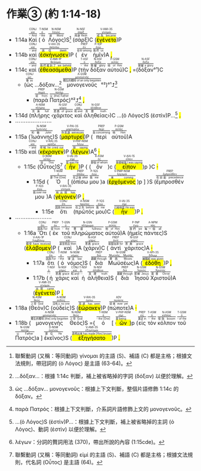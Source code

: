 # 作業③ (約 1:14-18) 


- 1:14a <RUBY><ruby><ruby>Καὶ<rt>- And</rt></ruby><rt><a href='https://bible.fhl.net/new/s.php?N=0&k=02532&m='>καί</a></rt></ruby><rt>CONJ</rt></RUBY> (<RUBY><ruby><ruby>ὁ<rt>- the</rt></ruby><rt><a href='https://bible.fhl.net/new/s.php?N=0&k=03588&m='>ὀ</a></rt></ruby><rt>T-NSM</rt></RUBY> <RUBY><ruby><ruby>Λόγος<rt>道 Word</rt></ruby><rt><a href='https://bible.fhl.net/new/s.php?N=0&k=03056&m='>λόγος</a></rt></ruby><rt>N-NSM</rt></RUBY>)S[^1] (<RUBY><ruby><ruby>σὰρξ<rt>肉身 flesh</rt></ruby><rt><a href='https://bible.fhl.net/new/s.php?N=0&k=04561&m='>σάρξ</a></rt></ruby><rt>N-NSF</rt></RUBY>)C (<RUBY><ruby><ruby><mark class='verb'>ἐγένετο</mark><rt>成為 became</rt></ruby><rt><a href='https://bible.fhl.net/new/s.php?N=0&k=01096&m='>γίνομαι</a></rt></ruby><rt>V-AMI-3S</rt></RUBY>)P 
- 1:14b <RUBY><ruby><ruby>καὶ<rt>- and</rt></ruby><rt><a href='https://bible.fhl.net/new/s.php?N=0&k=02532&m='>καί</a></rt></ruby><rt>CONJ</rt></RUBY> (<RUBY><ruby><ruby><mark class='verb'>ἐσκήνωσεν</mark><rt>居住 dwelt</rt></ruby><rt><a href='https://bible.fhl.net/new/s.php?N=0&k=04637&m='>σκηνόω</a></rt></ruby><rt>V-AAI-3S</rt></RUBY>)P (<RUBY><ruby><ruby>ἐν<rt>在中 among</rt></ruby><rt><a href='https://bible.fhl.net/new/s.php?N=0&k=01722&m='>ἐν</a></rt></ruby><rt>PREP</rt></RUBY> <RUBY><ruby><ruby>ἡμῖν<rt>我們 us</rt></ruby><rt><a href='https://bible.fhl.net/new/s.php?N=0&k=01473&m='>ἐγώ</a></rt></ruby><rt>P-1DP</rt></RUBY>)A <mark class='punctuation'>,</mark> 
- 1:14c <RUBY><ruby><ruby>καὶ<rt>- and</rt></ruby><rt><a href='https://bible.fhl.net/new/s.php?N=0&k=02532&m='>καί</a></rt></ruby><rt>CONJ</rt></RUBY> (<RUBY><ruby><ruby><mark class='verb'>ἐθεασάμεθα</mark><rt>我們看到了 we beheld</rt></ruby><rt><a href='https://bible.fhl.net/new/s.php?N=0&k=02300&m='>θεάομαι</a></rt></ruby><rt>V-AMI-1P</rt></RUBY>)P (<RUBY><ruby><ruby>τὴν<rt>- the</rt></ruby><rt><a href='https://bible.fhl.net/new/s.php?N=0&k=03588&m='>ὀ</a></rt></ruby><rt>T-ASF</rt></RUBY> <RUBY><ruby><ruby>δόξαν<rt>榮耀 glory</rt></ruby><rt><a href='https://bible.fhl.net/new/s.php?N=0&k=01391&m='>δόξα</a></rt></ruby><rt>N-ASF</rt></RUBY> <RUBY><ruby><ruby>αὐτοῦ<rt>他 of Him</rt></ruby><rt><a href='https://bible.fhl.net/new/s.php?N=0&k=00846&m='>αὐτός</a></rt></ruby><rt>P-GSM</rt></RUBY>)C <mark class='punctuation'>,</mark> =(<RUBY><ruby><ruby>δόξαν<rt>榮耀 a glory</rt></ruby><rt><a href='https://bible.fhl.net/new/s.php?N=0&k=01391&m='>δόξα</a></rt></ruby><rt>N-ASF</rt></RUBY>°¹)C 
	- (<RUBY><ruby><ruby>ὡς<rt>像 as</rt></ruby><rt><a href='https://bible.fhl.net/new/s.php?N=0&k=05613&m='>ὡς</a></rt></ruby><rt>CONJ</rt></RUBY> ...δόξαν...[^2] <RUBY><ruby><ruby>μονογενοῦς<rt>獨生的獨特 of an only begotten</rt></ruby><rt><a href='https://bible.fhl.net/new/s.php?N=0&k=03439&m='>μονογενής</a></rt></ruby><rt>A-GSM</rt></RUBY>°²)°¹⮥[^3]
		- (<RUBY><ruby><ruby>παρὰ<rt>從 from</rt></ruby><rt><a href='https://bible.fhl.net/new/s.php?N=0&k=03844&m='>παρά</a></rt></ruby><rt>PREP</rt></RUBY> <RUBY><ruby><ruby>Πατρός<rt>父 [the] Father</rt></ruby><rt><a href='https://bible.fhl.net/new/s.php?N=0&k=03962&m='>πατήρ</a></rt></ruby><rt>N-GSM</rt></RUBY>)°²⮥[^4] <mark class='punctuation'>,</mark> 
- 1:14d (<RUBY><ruby><ruby>πλήρης<rt>充滿 full</rt></ruby><rt><a href='https://bible.fhl.net/new/s.php?N=0&k=04134&m='>πλήρης</a></rt></ruby><rt>A-NSM</rt></RUBY> ‹<RUBY><ruby><ruby>χάριτος<rt>恩典 of grace</rt></ruby><rt><a href='https://bible.fhl.net/new/s.php?N=0&k=05485&m='>χάρις</a></rt></ruby><rt>N-GSF</rt></RUBY> <RUBY><ruby><ruby>καὶ<rt>和 and</rt></ruby><rt><a href='https://bible.fhl.net/new/s.php?N=0&k=02532&m='>καί</a></rt></ruby><rt>CONJ</rt></RUBY> <RUBY><ruby><ruby>ἀληθείας<rt>真理 truth</rt></ruby><rt><a href='https://bible.fhl.net/new/s.php?N=0&k=00225&m='>ἀλήθεια</a></rt></ruby><rt>N-GSF</rt></RUBY>›)C ...(ὁ Λόγος)S (ἐστὶν)P...[^5] <mark class='punctuation'>.</mark> 
- ⋯⋯⋯⋯⋯⋯⋯
- 1:15a (<RUBY><ruby><ruby>Ἰωάννης<rt>約翰 John</rt></ruby><rt><a href='https://bible.fhl.net/new/s.php?N=0&k=02491&m='>Ἰωάννης</a></rt></ruby><rt>N-NSM</rt></RUBY>)S (<RUBY><ruby><ruby><mark class='verb'>μαρτυρεῖ</mark><rt>作見證 witnesses</rt></ruby><rt><a href='https://bible.fhl.net/new/s.php?N=0&k=03140&m='>μαρτυρέω</a></rt></ruby><rt>V-PAI-3S</rt></RUBY>)P (<RUBY><ruby><ruby>περὶ<rt>為 concerning</rt></ruby><rt><a href='https://bible.fhl.net/new/s.php?N=0&k=04012&m='>περί</a></rt></ruby><rt>PREP</rt></RUBY> <RUBY><ruby><ruby>αὐτοῦ<rt>他 Him</rt></ruby><rt><a href='https://bible.fhl.net/new/s.php?N=0&k=00846&m='>αὐτός</a></rt></ruby><rt>P-GSM</rt></RUBY>)A 
- 1:15b <RUBY><ruby><ruby>καὶ<rt>- and</rt></ruby><rt><a href='https://bible.fhl.net/new/s.php?N=0&k=02532&m='>καί</a></rt></ruby><rt>CONJ</rt></RUBY> (<RUBY><ruby><ruby><mark class='verb'>κέκραγεν</mark><rt>呼喊 he cried out</rt></ruby><rt><a href='https://bible.fhl.net/new/s.php?N=0&k=02896&m='>κράζω</a></rt></ruby><rt>V-RAI-3S</rt></RUBY>)P (<RUBY><ruby><ruby><mark class='ptc'>λέγων</mark><rt>說 saying</rt></ruby><rt><a href='https://bible.fhl.net/new/s.php?N=0&k=03004&m='>λέγω</a></rt></ruby><rt>V-PAP-NSM</rt></RUBY>)A[^6] <mark class='punctuation'>·</mark> 
	- 1:15c (<RUBY><ruby><ruby>Οὗτος<rt>這 This</rt></ruby><rt><a href='https://bible.fhl.net/new/s.php?N=0&k=03778&m='>οὗτος</a></rt></ruby><rt>D-NSM</rt></RUBY>)S[^7] (<RUBY><ruby><ruby><mark class='verb'>ἦν</mark><rt>是 was He</rt></ruby><rt><a href='https://bible.fhl.net/new/s.php?N=0&k=01510&m='>εἰμί</a></rt></ruby><rt>V-IAI-3S</rt></RUBY>)P { (<RUBY><ruby><ruby>ὃν<rt>那個 of whom</rt></ruby><rt><a href='https://bible.fhl.net/new/s.php?N=0&k=03739&m='>ὅς</a></rt></ruby><rt>R-ASM</rt></RUBY>)c (<RUBY><ruby><ruby><mark class='verb'>εἶπον</mark><rt>我曾經說 I was saying</rt></ruby><rt><a href='https://bible.fhl.net/new/s.php?N=0&k=02036&m='>εἶπον</a></rt></ruby><rt>V-AAI-1S</rt></RUBY>)p }C <mark class='punctuation'>·</mark> 
		- 1:15d { <RUBY><ruby><ruby>Ὁ<rt>那 The [One]</rt></ruby><rt><a href='https://bible.fhl.net/new/s.php?N=0&k=03588&m='>ὀ</a></rt></ruby><rt>T-NSM</rt></RUBY> [ (<RUBY><ruby><ruby>ὀπίσω<rt>在之後 after</rt></ruby><rt><a href='https://bible.fhl.net/new/s.php?N=0&k=03694&m='>ὀπίσω</a></rt></ruby><rt>PREP</rt></RUBY> <RUBY><ruby><ruby>μου<rt>我 me</rt></ruby><rt><a href='https://bible.fhl.net/new/s.php?N=0&k=01473&m='>ἐγώ</a></rt></ruby><rt>P-1GS</rt></RUBY> )a (<RUBY><ruby><ruby><mark class='ptc'>ἐρχόμενος</mark><rt>來 coming</rt></ruby><rt><a href='https://bible.fhl.net/new/s.php?N=0&k=02064&m='>ἔρχομαι</a></rt></ruby><rt>V-PMP-NSM</rt></RUBY> )p ] }S (<RUBY><ruby><ruby>ἔμπροσθέν<rt>在前面 precedence</rt></ruby><rt><a href='https://bible.fhl.net/new/s.php?N=0&k=01715&m='>ἔμπροσθεν</a></rt></ruby><rt>PREP</rt></RUBY> <RUBY><ruby><ruby>μου<rt>我 over me</rt></ruby><rt><a href='https://bible.fhl.net/new/s.php?N=0&k=01473&m='>ἐγώ</a></rt></ruby><rt>P-1GS</rt></RUBY>)A (<RUBY><ruby><ruby><mark class='verb'>γέγονεν</mark><rt>他出現 has</rt></ruby><rt><a href='https://bible.fhl.net/new/s.php?N=0&k=01096&m='>γίνομαι</a></rt></ruby><rt>V-RAI-3S</rt></RUBY>)P <mark class='punctuation'>,</mark> 
			- 1:15e <RUBY><ruby><ruby>ὅτι<rt>因為 because</rt></ruby><rt><a href='https://bible.fhl.net/new/s.php?N=0&k=03754&m='>ὅτι</a></rt></ruby><rt>CONJ</rt></RUBY> (<RUBY><ruby><ruby>πρῶτός<rt>在之先 before</rt></ruby><rt><a href='https://bible.fhl.net/new/s.php?N=0&k=04413&m='>πρῶτος</a></rt></ruby><rt>A-NSM</rt></RUBY> <RUBY><ruby><ruby>μου<rt>我 me</rt></ruby><rt><a href='https://bible.fhl.net/new/s.php?N=0&k=01473&m='>ἐγώ</a></rt></ruby><rt>P-1GS</rt></RUBY>)C (<RUBY><ruby><ruby><mark class='verb'>ἦν</mark><rt>已經他是 He was</rt></ruby><rt><a href='https://bible.fhl.net/new/s.php?N=0&k=01510&m='>εἰμί</a></rt></ruby><rt>V-IAI-3S</rt></RUBY>)P <mark class='punctuation'>.</mark> 
- ⋯⋯⋯⋯⋯⋯⋯
	- 1:16a <RUBY><ruby><ruby>Ὅτι<rt>因為 For</rt></ruby><rt><a href='https://bible.fhl.net/new/s.php?N=0&k=03754&m='>ὅτι</a></rt></ruby><rt>CONJ</rt></RUBY> (<RUBY><ruby><ruby>ἐκ<rt>從 from</rt></ruby><rt><a href='https://bible.fhl.net/new/s.php?N=0&k=01537&m='>ἐκ</a></rt></ruby><rt>PREP</rt></RUBY> <RUBY><ruby><ruby>τοῦ<rt>- the</rt></ruby><rt><a href='https://bible.fhl.net/new/s.php?N=0&k=03588&m='>ὀ</a></rt></ruby><rt>T-GSN</rt></RUBY> <RUBY><ruby><ruby>πληρώματος<rt>豐盛 fullness</rt></ruby><rt><a href='https://bible.fhl.net/new/s.php?N=0&k=04138&m='>πλήρωμα</a></rt></ruby><rt>N-GSN</rt></RUBY> <RUBY><ruby><ruby>αὐτοῦ<rt>他 of Him</rt></ruby><rt><a href='https://bible.fhl.net/new/s.php?N=0&k=00846&m='>αὐτός</a></rt></ruby><rt>P-GSM</rt></RUBY>)A (<RUBY><ruby><ruby>ἡμεῖς<rt>我們 we</rt></ruby><rt><a href='https://bible.fhl.net/new/s.php?N=0&k=01473&m='>ἐγώ</a></rt></ruby><rt>P-1NP</rt></RUBY> <RUBY><ruby><ruby>πάντες<rt>每一個 all</rt></ruby><rt><a href='https://bible.fhl.net/new/s.php?N=0&k=03956&m='>πᾶς</a></rt></ruby><rt>A-NPM</rt></RUBY>)S (<RUBY><ruby><ruby><mark class='verb'>ἐλάβομεν</mark><rt>領受 have received</rt></ruby><rt><a href='https://bible.fhl.net/new/s.php?N=0&k=02983&m='>λαμβάνω</a></rt></ruby><rt>V-AAI-1P</rt></RUBY>)P (<RUBY><ruby><ruby>καὶ<rt>甚至而且 then</rt></ruby><rt><a href='https://bible.fhl.net/new/s.php?N=0&k=02532&m='>καί</a></rt></ruby><rt>CONJ</rt></RUBY>)A (<RUBY><ruby><ruby>χάριν<rt>恩典 grace</rt></ruby><rt><a href='https://bible.fhl.net/new/s.php?N=0&k=05485&m='>χάρις</a></rt></ruby><rt>N-ASF</rt></RUBY>)C (<RUBY><ruby><ruby>ἀντὶ<rt>取替加添 for</rt></ruby><rt><a href='https://bible.fhl.net/new/s.php?N=0&k=00473&m='>ἀντί</a></rt></ruby><rt>PREP</rt></RUBY> <RUBY><ruby><ruby>χάριτος<rt>恩典 grace</rt></ruby><rt><a href='https://bible.fhl.net/new/s.php?N=0&k=05485&m='>χάρις</a></rt></ruby><rt>N-GSF</rt></RUBY>)A <mark class='punctuation'>·</mark> 
		- 1:17a <RUBY><ruby><ruby>ὅτι<rt>因為 For</rt></ruby><rt><a href='https://bible.fhl.net/new/s.php?N=0&k=03754&m='>ὅτι</a></rt></ruby><rt>CONJ</rt></RUBY> (<RUBY><ruby><ruby>ὁ<rt>- the</rt></ruby><rt><a href='https://bible.fhl.net/new/s.php?N=0&k=03588&m='>ὀ</a></rt></ruby><rt>T-NSM</rt></RUBY> <RUBY><ruby><ruby>νόμος<rt>律法 law</rt></ruby><rt><a href='https://bible.fhl.net/new/s.php?N=0&k=03551&m='>νόμος</a></rt></ruby><rt>N-NSM</rt></RUBY>)S (<RUBY><ruby><ruby>διὰ<rt>藉著 through</rt></ruby><rt><a href='https://bible.fhl.net/new/s.php?N=0&k=01223&m='>διά</a></rt></ruby><rt>PREP</rt></RUBY> <RUBY><ruby><ruby>Μωϋσέως<rt>摩西 Moses</rt></ruby><rt><a href='https://bible.fhl.net/new/s.php?N=0&k=03475&m='>Μωϋσῆς, Μωσῆς</a></rt></ruby><rt>N-GSM</rt></RUBY>)A (<RUBY><ruby><ruby><mark class='verb'>ἐδόθη</mark><rt>被賜給 was given</rt></ruby><rt><a href='https://bible.fhl.net/new/s.php?N=0&k=01325&m='>δίδωμι</a></rt></ruby><rt>V-API-3S</rt></RUBY>)P <mark class='punctuation'>,</mark> 
		- 1:17b (<RUBY><ruby><ruby>ἡ<rt>- -</rt></ruby><rt><a href='https://bible.fhl.net/new/s.php?N=0&k=03588&m='>ὀ</a></rt></ruby><rt>T-NSF</rt></RUBY> <RUBY><ruby><ruby>χάρις<rt>恩典 grace</rt></ruby><rt><a href='https://bible.fhl.net/new/s.php?N=0&k=05485&m='>χάρις</a></rt></ruby><rt>N-NSF</rt></RUBY> <RUBY><ruby><ruby>καὶ<rt>和 and</rt></ruby><rt><a href='https://bible.fhl.net/new/s.php?N=0&k=02532&m='>καί</a></rt></ruby><rt>CONJ</rt></RUBY> <RUBY><ruby><ruby>ἡ<rt>- -</rt></ruby><rt><a href='https://bible.fhl.net/new/s.php?N=0&k=03588&m='>ὀ</a></rt></ruby><rt>T-NSF</rt></RUBY> <RUBY><ruby><ruby>ἀλήθεια<rt>真理 truth</rt></ruby><rt><a href='https://bible.fhl.net/new/s.php?N=0&k=00225&m='>ἀλήθεια</a></rt></ruby><rt>N-NSF</rt></RUBY>)S (<RUBY><ruby><ruby>διὰ<rt>藉著 through</rt></ruby><rt><a href='https://bible.fhl.net/new/s.php?N=0&k=01223&m='>διά</a></rt></ruby><rt>PREP</rt></RUBY> <RUBY><ruby><ruby>Ἰησοῦ<rt>耶穌 Jesus</rt></ruby><rt><a href='https://bible.fhl.net/new/s.php?N=0&k=02424&m='>Ἰησοῦς</a></rt></ruby><rt>N-GSM</rt></RUBY> <RUBY><ruby><ruby>Χριστοῦ<rt>基督 Christ</rt></ruby><rt><a href='https://bible.fhl.net/new/s.php?N=0&k=05547&m='>Χριστός</a></rt></ruby><rt>N-GSM</rt></RUBY>)A (<RUBY><ruby><ruby><mark class='verb'>ἐγένετο</mark><rt>出現 came</rt></ruby><rt><a href='https://bible.fhl.net/new/s.php?N=0&k=01096&m='>γίνομαι</a></rt></ruby><rt>V-AMI-3S</rt></RUBY>)P <mark class='punctuation'>.</mark> 
- 1:18a (<RUBY><ruby><ruby>Θεὸν<rt>上帝 God</rt></ruby><rt><a href='https://bible.fhl.net/new/s.php?N=0&k=02316&m='>θεός</a></rt></ruby><rt>N-ASM</rt></RUBY>)C (<RUBY><ruby><ruby>οὐδεὶς<rt>沒有人 no one</rt></ruby><rt><a href='https://bible.fhl.net/new/s.php?N=0&k=03762&m='>οὐδείς</a></rt></ruby><rt>A-NSM</rt></RUBY>)S (<RUBY><ruby><ruby><mark class='verb'>ἑώρακεν</mark><rt>見過 has seen</rt></ruby><rt><a href='https://bible.fhl.net/new/s.php?N=0&k=03708&m='>ὁράω</a></rt></ruby><rt>V-RAI-3S</rt></RUBY>)P (<RUBY><ruby><ruby>πώποτε<rt>從來 ever yet</rt></ruby><rt><a href='https://bible.fhl.net/new/s.php?N=0&k=04455&m='>πώποτε</a></rt></ruby><rt>ADV</rt></RUBY>)A <mark class='punctuation'>·</mark> 
- 1:18b (<RUBY><ruby><ruby>μονογενὴς<rt>獨生的獨特 [the] only begotten</rt></ruby><rt><a href='https://bible.fhl.net/new/s.php?N=0&k=03439&m='>μονογενής</a></rt></ruby><rt>A-NSM</rt></RUBY> <RUBY><ruby><ruby>Θεὸς<rt>上帝 God</rt></ruby><rt><a href='https://bible.fhl.net/new/s.php?N=0&k=02316&m='>θεός</a></rt></ruby><rt>N-NSM</rt></RUBY>)S ={ <RUBY><ruby><ruby>ὁ<rt>- the [One]</rt></ruby><rt><a href='https://bible.fhl.net/new/s.php?N=0&k=03588&m='>ὀ</a></rt></ruby><rt>T-NSM</rt></RUBY> [ (<RUBY><ruby><ruby><mark class='ptc'>ὢν</mark><rt>是 being</rt></ruby><rt><a href='https://bible.fhl.net/new/s.php?N=0&k=01510&m='>εἰμί</a></rt></ruby><rt>V-PAP-NSM</rt></RUBY>)p (<RUBY><ruby><ruby>εἰς<rt>靠近 in</rt></ruby><rt><a href='https://bible.fhl.net/new/s.php?N=0&k=01519&m='>εἰς</a></rt></ruby><rt>PREP</rt></RUBY> <RUBY><ruby><ruby>τὸν<rt>- the</rt></ruby><rt><a href='https://bible.fhl.net/new/s.php?N=0&k=03588&m='>ὀ</a></rt></ruby><rt>T-ASM</rt></RUBY> <RUBY><ruby><ruby>κόλπον<rt>懷抱 bosom</rt></ruby><rt><a href='https://bible.fhl.net/new/s.php?N=0&k=02859&m='>κόλπος</a></rt></ruby><rt>N-ASM</rt></RUBY> <RUBY><ruby><ruby>τοῦ<rt>- of the</rt></ruby><rt><a href='https://bible.fhl.net/new/s.php?N=0&k=03588&m='>ὀ</a></rt></ruby><rt>T-GSM</rt></RUBY> <RUBY><ruby><ruby>Πατρὸς<rt>父 Father</rt></ruby><rt><a href='https://bible.fhl.net/new/s.php?N=0&k=03962&m='>πατήρ</a></rt></ruby><rt>N-GSM</rt></RUBY>)a ] <RUBY><ruby><ruby>ἐκεῖνος<rt>那位 He</rt></ruby><rt><a href='https://bible.fhl.net/new/s.php?N=0&k=01565&m='>ἐκεῖνος</a></rt></ruby><rt>D-NSM</rt></RUBY>}S (<RUBY><ruby><ruby><mark class='verb'>ἐξηγήσατο</mark><rt>表明出來 has made [Him] known</rt></ruby><rt><a href='https://bible.fhl.net/new/s.php?N=0&k=01834&m='>ἐξηγέομαι</a></rt></ruby><rt>V-AMI-3S</rt></RUBY>)P <mark class='punctuation'>.</mark> 

[^1]: 聯繫動詞 (又稱：等同動詞) γίνομαι 的主語 (S)、補語 (C) 都是主格；根據文法規則，帶冠詞的 (ὁ Λόγος) 是主語 (63-64)。
[^2]: ...δόξαν...：根據 1:14c 判斷，補上被省略掉的字詞 (δόξαν) 以便於理解。
[^3]: ὡς ...δόξαν... μονογενοῦς：根據上下文判斷，整個片語修飾 1:14c 的 δόξαν。
[^4]: παρὰ Πατρός：根據上下文判斷，介系詞片語修飾上文的 μονογενοῦς。
[^5]: ...(ὁ Λόγος)S (ἐστὶν)P...：根據上下文判斷，補上被省略掉的主詞 (ὁ Λόγος)、動詞 (ἐστὶν) 以便於理解。
[^6]: λέγων：分詞的贅詞用法 (370)，帶出所說的內容 (1:15cde)。
[^7]: 聯繫動詞 (又稱：等同動詞) εἰμί 的主語 (S)、補語 (C) 都是主格；根據文法規則，代名詞 (Οὗτος) 是主語 (64)。